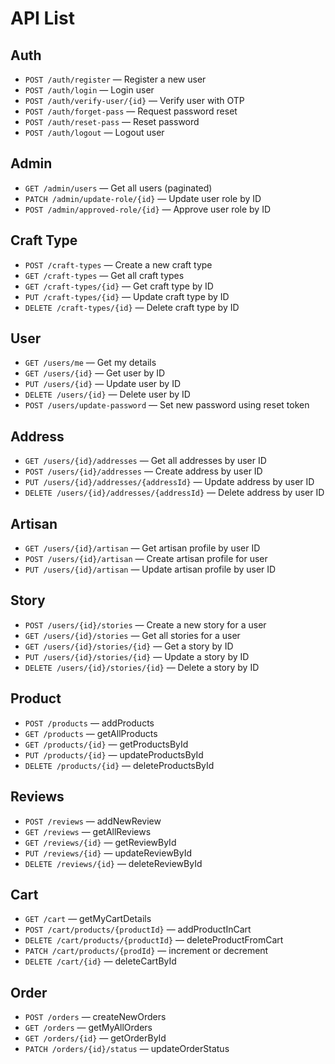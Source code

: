 # API List

## Auth

- `POST /auth/register` — Register a new user
- `POST /auth/login` — Login user
- `POST /auth/verify-user/{id}` — Verify user with OTP
- `POST /auth/forget-pass` — Request password reset
- `POST /auth/reset-pass` — Reset password
- `POST /auth/logout` — Logout user

## Admin

- `GET /admin/users` — Get all users (paginated)
- `PATCH /admin/update-role/{id}` — Update user role by ID
- `POST /admin/approved-role/{id}` — Approve user role by ID

## Craft Type

- `POST /craft-types` — Create a new craft type
- `GET /craft-types` — Get all craft types
- `GET /craft-types/{id}` — Get craft type by ID
- `PUT /craft-types/{id}` — Update craft type by ID
- `DELETE /craft-types/{id}` — Delete craft type by ID

## User

- `GET /users/me` — Get my details
- `GET /users/{id}` — Get user by ID
- `PUT /users/{id}` — Update user by ID
- `DELETE /users/{id}` — Delete user by ID
- `POST /users/update-password` — Set new password using reset token

## Address

- `GET /users/{id}/addresses` — Get all addresses by user ID
- `POST /users/{id}/addresses` — Create address by user ID
- `PUT /users/{id}/addresses/{addressId}` — Update address by user ID
- `DELETE /users/{id}/addresses/{addressId}` — Delete address by user ID

## Artisan

- `GET /users/{id}/artisan` — Get artisan profile by user ID
- `POST /users/{id}/artisan` — Create artisan profile for user
- `PUT /users/{id}/artisan` — Update artisan profile by user ID

## Story

- `POST /users/{id}/stories` — Create a new story for a user
- `GET /users/{id}/stories` — Get all stories for a user
- `GET /users/{id}/stories/{id}` — Get a story by ID
- `PUT /users/{id}/stories/{id}` — Update a story by ID
- `DELETE /users/{id}/stories/{id}` — Delete a story by ID

## Product

- `POST /products` — addProducts
- `GET /products` — getAllProducts
- `GET /products/{id}` — getProductsById
- `PUT /products/{id}` — updateProductsById
- `DELETE /products/{id}` — deleteProductsById

## Reviews

- `POST /reviews` — addNewReview
- `GET /reviews` — getAllReviews
- `GET /reviews/{id}` — getReviewById
- `PUT /reviews/{id}` — updateReviewById
- `DELETE /reviews/{id}` — deleteReviewById

## Cart

- `GET /cart` — getMyCartDetails
- `POST /cart/products/{productId}` — addProductInCart
- `DELETE /cart/products/{productId}` — deleteProductFromCart
- `PATCH /cart/products/{prodId}` — increment or decrement
- `DELETE /cart/{id}` — deleteCartById

## Order

- `POST /orders` — createNewOrders
- `GET /orders` — getMyAllOrders
- `GET /orders/{id}` — getOrderById
- `PATCH /orders/{id}/status` — updateOrderStatus
